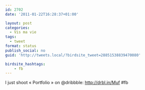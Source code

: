 ```yaml
---
id: 2702
date: '2011-01-22T16:28:37+01:00'

layout: post
categories:
  - Vis ma vie
tags:
  - tweet
format: status
publish_social: no
guid: 'http://tweets.local/?birdsite_tweet=28851538839470080'

birdsite_hashtags:
    - fb
---
```


I just shoot « Portfolio » on @dribbble: http://drbl.in/Muf #fb
